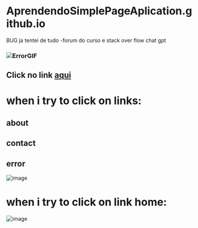 # AprendendoSimplePageAplication.github.io
BUG ja tentei de tudo -forum do curso e stack over flow chat gpt 
### ![ErrorGIF](https://github.com/ThiagoMassenoMaciel/AprendendoSimplePageAplication.github.io/assets/107934374/94ab9af0-9f32-47b0-a790-5cdc093bbe59)

## Click no link [aqui](https://thiagomassenomaciel.github.io/AprendendoSimplePageAplication.github.io/)
# when i try to click on links:
## about
## contact
## error 
![image](https://github.com/ThiagoMassenoMaciel/AprendendoSimplePageAplication.github.io/assets/107934374/00611ce3-630e-4a1a-a8e8-d7db090f0642)

# when i try to click on link home:
![image](https://github.com/ThiagoMassenoMaciel/AprendendoSimplePageAplication.github.io/assets/107934374/87407eb7-20cb-46c7-9fca-4104324ded99)



